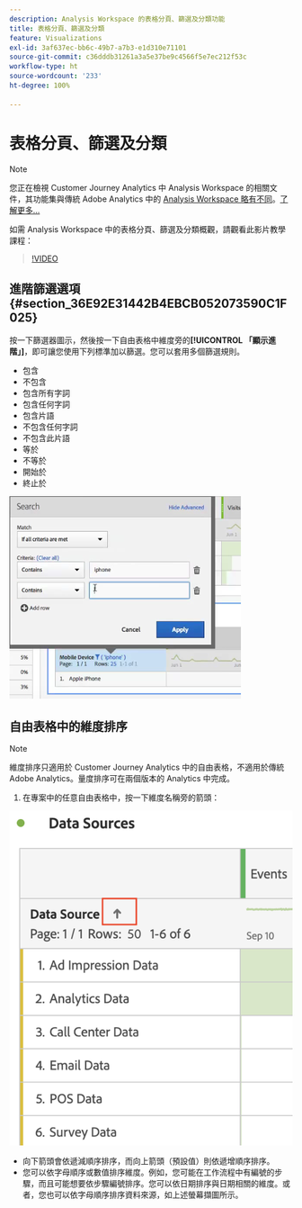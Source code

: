```yaml
---
description: Analysis Workspace 的表格分頁、篩選及分類功能
title: 表格分頁、篩選及分類
feature: Visualizations
exl-id: 3af637ec-bb6c-49b7-a7b3-e1d310e71101
source-git-commit: c36dddb31261a3a5e37be9c4566f5e7ec212f53c
workflow-type: ht
source-wordcount: '233'
ht-degree: 100%

---
```


# 表格分頁、篩選及分類

>[!NOTE]
>
>您正在檢視 Customer Journey Analytics 中 Analysis Workspace 的相關文件，其功能集與傳統 Adobe Analytics 中的 [Analysis Workspace 略有不同](https://experienceleague.adobe.com/docs/analytics/analyze/analysis-workspace/home.html?lang=zh-Hant)。[了解更多...](/help/getting-started/cja-aa.md)

如需 Analysis Workspace 中的表格分頁、篩選及分類概觀，請觀看此影片教學課程：

>[!VIDEO](https://video.tv.adobe.com/v/23968)

## 進階篩選選項 {#section_36E92E31442B4EBCB052073590C1F025}

按一下篩選器圖示，然後按一下自由表格中維度旁的&#x200B;**[!UICONTROL 「顯示進階」]**，即可讓您使用下列標準加以篩選。您可以套用多個篩選規則。

* 包含
* 不包含
* 包含所有字詞
* 包含任何字詞
* 包含片語
* 不包含任何字詞
* 不包含此片語
* 等於
* 不等於
* 開始於
* 終止於

![](assets/advanced-filter.png)

## 自由表格中的維度排序

>[!NOTE]
>
>維度排序只適用於 Customer Journey Analytics 中的自由表格，不適用於傳統 Adobe Analytics。量度排序可在兩個版本的 Analytics 中完成。

1. 在專案中的任意自由表格中，按一下維度名稱旁的箭頭：

![](assets/sort-dimensions.png)

* 向下箭頭會依遞減順序排序，而向上箭頭（預設值）則依遞增順序排序。
* 您可以依字母順序或數值排序維度。例如，您可能在工作流程中有編號的步驟，而且可能想要依步驟編號排序。您可以依日期排序與日期相關的維度。或者，您也可以依字母順序排序資料來源，如上述螢幕擷圖所示。

